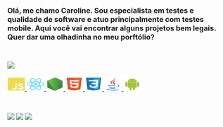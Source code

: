 ### Olá, me chamo Caroline. Sou especialista em testes e qualidade de software e atuo principalmente com testes mobile. Aqui você vai encontrar alguns projetos bem legais. Quer dar uma olhadinha no meu porftólio?
##
<br>
<div>
  <a href="https://github.com/gcarolinealves">
  <img height="180em" src="https://github-readme-stats.vercel.app/api/top-langs/?username=gcarolinealves&layout=compact&langs_count=4&theme=buefy"/>
</div>

<div style="display: inline_block"><br>
  <img alt="Carol-Js" height="30" width="40" src="https://raw.githubusercontent.com/devicons/devicon/master/icons/javascript/javascript-plain.svg">
  <img  alt="Carol-React" height="30" width="40" src="https://raw.githubusercontent.com/devicons/devicon/master/icons/react/react-original.svg">
  <img alt="Carol-Csharp" height="30" width="40" src="https://raw.githubusercontent.com/devicons/devicon/master/icons/nodejs/nodejs-original.svg">
  <img  alt="Carol-HTML" height="30" width="40" src="https://raw.githubusercontent.com/devicons/devicon/master/icons/html5/html5-original.svg">
  <img alt="Carol-CSS" height="30" width="40" src="https://raw.githubusercontent.com/devicons/devicon/master/icons/css3/css3-original.svg">
  <img alt="Carol-Java" height="30" width="40" src="https://raw.githubusercontent.com/devicons/devicon/master/icons/java/java-original.svg">
  <img alt="Carol-Android" height="30" width="40" src="https://raw.githubusercontent.com/devicons/devicon/master/icons/android/android-original.svg">
</div>

##
<div><br>
  <a href="https://instagram.com/icarolinealves" target="_blank"><img src="https://img.shields.io/badge/-Instagram-%23E4405F?style=for-the-badge&logo=instagram&logoColor=white" target="_blank"></a>
  <a href =  "mailto:contatorafaballerini@gmail.com"><img src="https://img.shields.io/badge/-Gmail-%23333?style=for-the-badge&logo=gmail&logoColor=white" target="_blank"></a>
  <a href="https://www.linkedin.com/in/carolinesalves" target="_blank"><img src="https://img.shields.io/badge/-LinkedIn-%230077B5?style=for-the-badge&logo=linkedin&logoColor=white" target="_blank"></a><br>  
</div>
